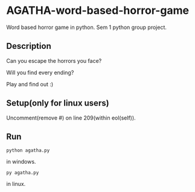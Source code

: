 # AGATHA-word-based-horror-game
Word based horror game in python. Sem 1 python group project. 

## Description
Can you escape the horrors you face?

Will you find every ending?

Play and find out :)

## Setup(only for linux users)
Uncomment(remove #) on line 209(within eol(self)).

## Run

```
python agatha.py
```
in windows.
```
py agatha.py
```
in linux.




